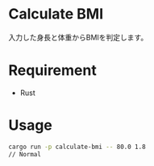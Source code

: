 # Calculate BMI
入力した身長と体重からBMIを判定します。

# Requirement
* Rust

# Usage
```bash
cargo run -p calculate-bmi -- 80.0 1.8
// Normal
```